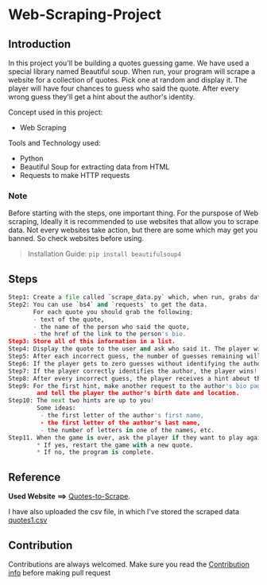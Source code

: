 # Web-Scraping-Project
## Introduction
In this project you'll be building a quotes guessing game. We have used a special library named Beautiful soup. 
When run, your program will scrape a website for a collection of quotes. 
Pick one at random and display it. The player will have four chances to guess who said the quote. 
After every wrong guess they'll get a hint about the author's identity.

Concept used in this project:
* Web Scraping

Tools and Technology used:
* Python
* Beautiful Soup for extracting data from HTML
* Requests to make HTTP requests


### Note 
Before starting with the steps, one important thing. 
For the purspose of Web scraping, Ideally it is recommended to use websites that allow you to scrape data.
Not every websites take action, but there are some which may get you banned. So check websites before using.

> Installation Guide:
``pip install beautifulsoup4``
  
## Steps
```Python
Step1: Create a file called `scrape_data.py` which, when run, grabs data on every quote from the website.
Step2: You can use `bs4` and `requests` to get the data. 
       For each quote you should grab the following;
       - text of the quote, 
       - the name of the person who said the quote, 
       - the href of the link to the person's bio. 
Step3: Store all of this information in a list.
Step4: Display the quote to the user and ask who said it. The player will have four guesses remaining.
Step5: After each incorrect guess, the number of guesses remaining will decrement. 
Step6: If the player gets to zero guesses without identifying the author, the player loses and the game ends. 
Step7: If the player correctly identifies the author, the player wins!
Step8: After every incorrect guess, the player receives a hint about the author. 
Step9: For the first hint, make another request to the author's bio page (this is why we originally scrape this data), 
        and tell the player the author's birth date and location.
Step10: The next two hints are up to you! 
        Some ideas: 
         - the first letter of the author's first name,
         - the first letter of the author's last name, 
         - the number of letters in one of the names, etc.
Step11. When the game is over, ask the player if they want to play again. 
        * If yes, restart the game with a new quote. 
        * If no, the program is complete.
```

## Reference
**Used Website** **==>** [Quotes-to-Scrape](http://quotes.toscrape.com/).

I have also uploaded the csv file, in which I've stored the scraped data [quotes1.csv](https://github.com/ColonelAVP/Web-Scraping-Project/blob/master/quotes1.csv)

## Contribution
Contributions are always welcomed. Make sure you read the [Contribution info](https://github.com/ColonelAVP/Web-Scraping-Project/blob/master/Contributing.md) before making pull request

